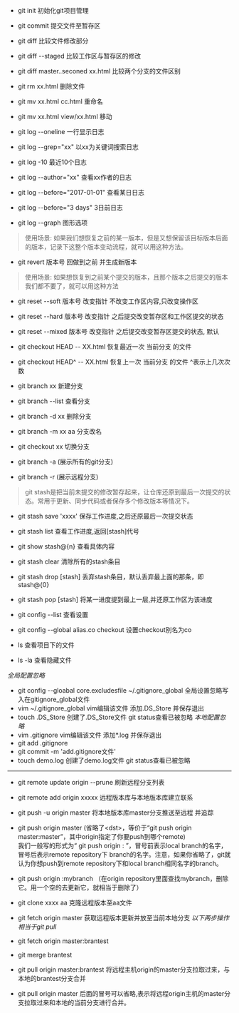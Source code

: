 * git init 初始化git项目管理

* git commit 提交文件至暂存区
* git diff 比较文件修改部分  
* git diff --staged 比较工作区与暂存区的修改
* git diff master..seconed xx.html 比较两个分支的文件区别

* git rm xx.html 删除文件
* git mv xx.html cc.html 重命名
* git mv xx.html view/xx.html 移动

* git log --oneline 一行显示日志
* git log --grep="xx" 以xx为关键词搜索日志
* git log -10 最近10个日志
* git log --author="xx" 查看xx作者的日志
* git log --before="2017-01-01" 查看某日日志
* git log --before="3 days" 3日前日志
* git log --graph 图形选项

> 使用场景: 如果我们想恢复之前的某一版本，但是又想保留该目标版本后面的版本，记录下这整个版本变动流程，就可以用这种方法。
* git revert 版本号 回做到之前 并生成新版本
> 使用场景: 如果想恢复到之前某个提交的版本，且那个版本之后提交的版本我们都不要了，就可以用这种方法
* git reset --soft 版本号 改变指针 不改变工作区内容,只改变操作区
* git reset --hard 版本号 改变指针 之后提交改变暂存区和工作区提交的状态
* git reset --mixed 版本号 改变指针 之后提交改变暂存区提交的状态, 默认

* git checkout HEAD -- XX.html 恢复最近一次 当前分支 的文件
* git checkout HEAD^ -- XX.html 恢复上一次 当前分支 的文件  ^表示上几次次数

* git branch xx 新建分支
* git branch --list 查看分支
* git branch -d xx 删除分支
* git branch -m xx aa 分支改名
* git checkout xx 切换分支
* git branch -a (展示所有的git分支)
* git branch -r (展示远程分支)


> git stash是把当前未提交的修改暂存起来，让仓库还原到最后一次提交的状态。常用于更新、同步代码或者保存多个修改版本等情况下。
* git stash save 'xxxx' 保存工作进度,之后还原最后一次提交状态
* git stash list 查看工作进度,返回[stash]代号
* git show stash@{n} 查看具体内容
* git stash clear 清除所有的stash条目
* git stash drop [stash] 丢弃stash条目，默认丢弃最上面的那条，即stash@{0}
* git stash pop [stash] 将某一进度提到最上一层,并还原工作区为该进度

* git config --list 查看设置

* git config --global alias.co checkout  设置checkout别名为co

* ls 查看项目下的文件
* ls -la 查看隐藏文件

_全局配置忽略_
* git config --gloabal core.excludesfile ~/.gitignore_global 全局设置忽略写入在gitignore_global文件
* vim ~/.gitignore_global  vim编辑该文件 添加.DS_Store 并保存退出 
* touch .DS_Store 创建了.DS_Store文件 git status查看已被忽略
_本地配置忽略_
* vim .gitignore vim编辑该文件 添加*.log 并保存退出
* git add .gitignore 
* git commit -m 'add.gitignore文件'
* touch demo.log 创建了demo.log文件 git status查看已被忽略<br/>
----
* git remote update origin --prune 刷新远程分支列表
* git remote add origin xxxxx 远程版本库与本地版本库建立联系
* git push -u origin master 将本地版本库master分支推送至远程 并追踪
* git push origin master (省略了\<dst\>，等价于“git push origin master:master”，其中origin指定了你要push到哪个remote)<br/>
我们一般写的形式为“ git push origin <src>:<dst> ”，冒号前表示local branch的名字，冒号后表示remote repository下 branch的名字。注意，如果你省略了<dst>，git就认为你想push到remote repository下和local branch相同名字的branch。
* git push origin :mybranch （在origin repository里面查找mybranch，删除它。用一个空的去更新它，就相当于删除了）

* git clone xxxx aa 克隆远程版本至aa文件

* git fetch origin master 获取远程版本更新并放至当前本地分支
_以下两步操作相当于git pull_
* git fetch origin master:brantest 
* git merge brantest 

* git pull origin master:brantest 将远程主机origin的master分支拉取过来，与本地的brantest分支合并
* git pull origin master 后面的冒号可以省略,表示将远程origin主机的master分支拉取过来和本地的当前分支进行合并。

